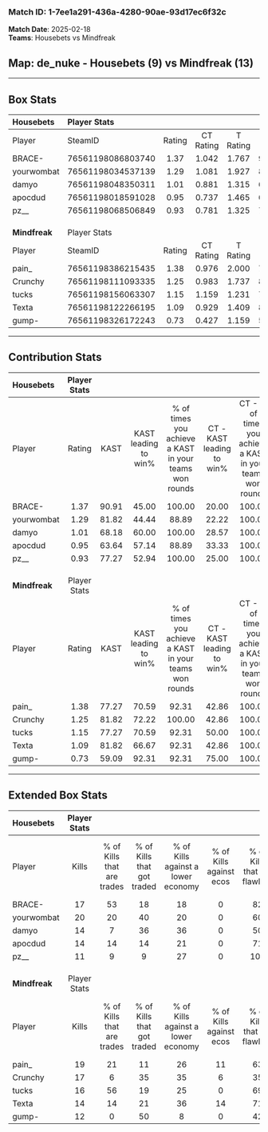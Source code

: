 ### Match ID: 1-7ee1a291-436a-4280-90ae-93d17ec6f32c  
**Match Date**: 2025-02-18  
**Teams**: Housebets vs Mindfreak  

## **Map**: de_nuke - Housebets (9) vs Mindfreak (13)  
---  

## Box Stats  

| **Housebets** | Player Stats      |        |           |          |       |      |       |         |        |      |     |
| :- | :- | :-: | :-: | :-: | :-: | :-: | :-: | :-: | :-: | :-: | :-: |
| Player        | SteamID           | Rating | CT Rating | T Rating | KAST  | ADR  | Kills | Assists | Deaths | K/D  | HS% |
| BRACE-        | 76561198086803740 |  1.37  |   1.042   |  1.767   | 90.91 | 81.1 |  17   |    7    |   13   | 1.31 | 41  |
| yourwombat    | 76561198034537139 |  1.29  |   1.081   |  1.927   | 81.82 | 88.5 |  20   |    6    |   19   | 1.05 | 60  |
| damyo         | 76561198048350311 |  1.01  |   0.881   |  1.315   | 68.18 | 83.0 |  14   |    4    |   16   | 0.88 | 42  |
| apocdud       | 76561198018591028 |  0.95  |   0.737   |  1.465   | 63.64 | 70.3 |  14   |    7    |   16   | 0.88 | 35  |
| pz__          | 76561198068506849 |  0.93  |   0.781   |  1.325   | 77.27 | 62.6 |  11   |    8    |   15   | 0.73 |  9  |
|               |                   |        |           |          |       |      |       |         |        |      |     |
|               |                   |        |           |          |       |      |       |         |        |      |     |
|               |                   |        |           |          |       |      |       |         |        |      |     |
| **Mindfreak** | Player Stats      |        |           |          |       |      |       |         |        |      |     |
| Player        | SteamID           | Rating | CT Rating | T Rating | KAST  | ADR  | Kills | Assists | Deaths | K/D  | HS% |
| pain_         | 76561198386215435 |  1.38  |   0.976   |  2.000   | 77.27 | 85.5 |  19   |    5    |   12   | 1.58 | 47  |
| Crunchy       | 76561198111093335 |  1.25  |   0.983   |  1.737   | 81.82 | 91.1 |  17   |    4    |   16   | 1.06 | 64  |
| tucks         | 76561198156063307 |  1.15  |   1.159   |  1.231   | 77.27 | 70.0 |  16   |    7    |   15   | 1.07 | 56  |
| Texta         | 76561198122266195 |  1.09  |   0.929   |  1.409   | 81.82 | 74.0 |  14   |    7    |   16   | 0.88 | 78  |
| gump-         | 76561198326172243 |  0.73  |   0.427   |  1.159   | 59.09 | 60.1 |  12   |    2    |   18   | 0.67 | 75  |
---  

## Contribution Stats  

| **Housebets** | Player Stats |       |                      |                                                        |                           |                                                             |                          |                                                            |
| :- | :-: | :-: | :-: | :-: | :-: | :-: | :-: | :-: |
| Player        |    Rating    | KAST  | KAST leading to win% | % of times you achieve a KAST in your teams won rounds | CT - KAST leading to win% | CT - % of times you achieve a KAST in your teams won rounds | T - KAST leading to win% | T - % of times you achieve a KAST in your teams won rounds |
| BRACE-        |     1.37     | 90.91 |        45.00         |                         100.00                         |           20.00           |                           100.00                            |          70.00           |                           100.00                           |
| yourwombat    |     1.29     | 81.82 |        44.44         |                         88.89                          |           22.22           |                           100.00                            |          66.67           |                           85.71                            |
| damyo         |     1.01     | 68.18 |        60.00         |                         100.00                         |           28.57           |                           100.00                            |          87.50           |                           100.00                           |
| apocdud       |     0.95     | 63.64 |        57.14         |                         88.89                          |           33.33           |                           100.00                            |          75.00           |                           85.71                            |
| pz__          |     0.93     | 77.27 |        52.94         |                         100.00                         |           25.00           |                           100.00                            |          77.78           |                           100.00                           |
|               |              |       |                      |                                                        |                           |                                                             |                          |                                                            |
|               |              |       |                      |                                                        |                           |                                                             |                          |                                                            |
|               |              |       |                      |                                                        |                           |                                                             |                          |                                                            |
| **Mindfreak** | Player Stats |       |                      |                                                        |                           |                                                             |                          |                                                            |
| Player        |    Rating    | KAST  | KAST leading to win% | % of times you achieve a KAST in your teams won rounds | CT - KAST leading to win% | CT - % of times you achieve a KAST in your teams won rounds | T - KAST leading to win% | T - % of times you achieve a KAST in your teams won rounds |
| pain_         |     1.38     | 77.27 |        70.59         |                         92.31                          |           42.86           |                           100.00                            |          90.00           |                           90.00                            |
| Crunchy       |     1.25     | 81.82 |        72.22         |                         100.00                         |           42.86           |                           100.00                            |          90.91           |                           100.00                           |
| tucks         |     1.15     | 77.27 |        70.59         |                         92.31                          |           50.00           |                           100.00                            |          81.82           |                           90.00                            |
| Texta         |     1.09     | 81.82 |        66.67         |                         92.31                          |           42.86           |                           100.00                            |          81.82           |                           90.00                            |
| gump-         |     0.73     | 59.09 |        92.31         |                         92.31                          |           75.00           |                           100.00                            |          100.00          |                           90.00                            |
---  

## Extended Box Stats  

| **Housebets** | Player Stats |                            |                            |                                    |                         |                              |                                 |        |                             |                                     |                          |                               |                            |
| :- | :-: | :-: | :-: | :-: | :-: | :-: | :-: | :-: | :-: | :-: | :-: | :-: | :-: |
| Player        |    Kills     | % of Kills that are trades | % of Kills that got traded | % of Kills against a lower economy | % of Kills against ecos | % of Kills that are flawless | % of Kills that are close duels | Deaths | % of Deaths that get traded | % of Deaths against a lower economy | % of Deaths against ecos | % of Deaths that are flawless | % of Deaths that are close |
| BRACE-        |      17      |             53             |             18             |                 18                 |            0            |              82              |                0                |   13   |              8              |                  0                  |            0             |              69               |             8              |
| yourwombat    |      20      |             20             |             40             |                 20                 |            0            |              60              |                5                |   19   |             37              |                 11                  |            0             |              58               |             11             |
| damyo         |      14      |             7              |             36             |                 36                 |            0            |              50              |                7                |   16   |             19              |                 13                  |            0             |              50               |             6              |
| apocdud       |      14      |             14             |             14             |                 21                 |            0            |              71              |                7                |   16   |             31              |                 13                  |            0             |              44               |             13             |
| pz__          |      11      |             9              |             9              |                 27                 |            0            |             100              |                0                |   15   |             27              |                 13                  |            0             |              60               |             13             |
|               |              |                            |                            |                                    |                         |                              |                                 |        |                             |                                     |                          |                               |                            |
|               |              |                            |                            |                                    |                         |                              |                                 |        |                             |                                     |                          |                               |                            |
|               |              |                            |                            |                                    |                         |                              |                                 |        |                             |                                     |                          |                               |                            |
| **Mindfreak** | Player Stats |                            |                            |                                    |                         |                              |                                 |        |                             |                                     |                          |                               |                            |
| Player        |    Kills     | % of Kills that are trades | % of Kills that got traded | % of Kills against a lower economy | % of Kills against ecos | % of Kills that are flawless | % of Kills that are close duels | Deaths | % of Deaths that get traded | % of Deaths against a lower economy | % of Deaths against ecos | % of Deaths that are flawless | % of Deaths that are close |
| pain_         |      19      |             21             |             11             |                 26                 |           11            |              63              |                0                |   12   |             25              |                 33                  |            8             |              75               |             0              |
| Crunchy       |      17      |             6              |             35             |                 35                 |            6            |              35              |               24                |   16   |             38              |                 19                  |            0             |              81               |             6              |
| tucks         |      16      |             56             |             19             |                 25                 |            0            |              69              |                0                |   15   |             13              |                 20                  |            0             |              60               |             0              |
| Texta         |      14      |             14             |             21             |                 36                 |           14            |              71              |                7                |   16   |             25              |                 25                  |            0             |              69               |             6              |
| gump-         |      12      |             0              |             50             |                 8                  |            0            |              42              |               25                |   18   |             22              |                 22                  |            6             |              72               |             6              |
